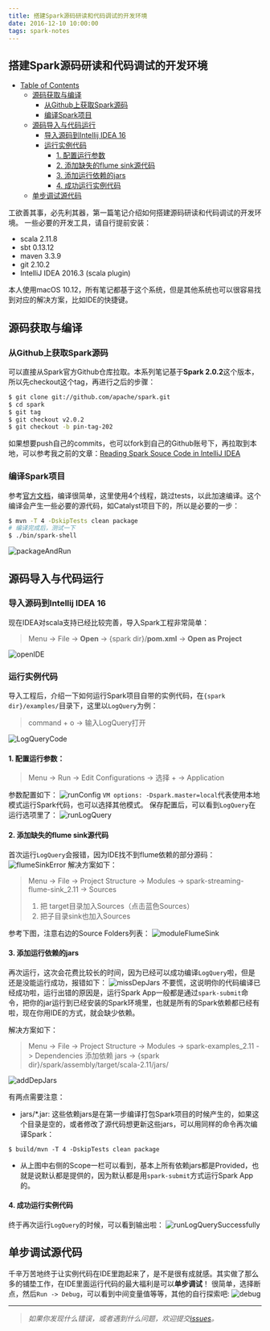 ```yaml
---
title: 搭建Spark源码研读和代码调试的开发环境
date: 2016-12-10 10:00:00
tags: spark-notes
---
```


搭建Spark源码研读和代码调试的开发环境
-------

* [Table of Contents](#table-of-contents)
  * [源码获取与编译](#源码获取与编译)
     * [从Github上获取Spark源码](#从github上获取spark源码)
     * [编译Spark项目](#编译spark项目)
  * [源码导入与代码运行](#源码导入与代码运行)
     * [导入源码到Intellij IDEA 16](#导入源码到intellij-idea-16)
     * [运行实例代码](#运行实例代码)
        * [1. 配置运行参数](#1-配置运行参数)
        * [2. 添加缺失的flume sink源代码](#2-添加缺失的flume-sink源代码)
        * [3. 添加运行依赖的jars](#3-添加运行依赖的jars)
        * [4. 成功运行实例代码](#4-成功运行实例代码)
  * [单步调试源代码](#单步调试源代码)

工欲善其事，必先利其器，第一篇笔记介绍如何搭建源码研读和代码调试的开发环境。
一些必要的开发工具，请自行提前安装：

* scala 2.11.8
* sbt 0.13.12
* maven 3.3.9
* git 2.10.2
* IntelliJ IDEA 2016.3 (scala plugin) 

本人使用macOS 10.12，所有笔记都基于这个系统，但是其他系统也可以很容易找到对应的解决方案，比如IDE的快捷键。

## 源码获取与编译

### 从Github上获取Spark源码
可以直接从Spark官方Github仓库拉取。本系列笔记基于**Spark 2.0.2**这个版本，所以先checkout这个tag，再进行之后的步骤：

```bash
$ git clone git://github.com/apache/spark.git
$ cd spark
$ git tag
$ git checkout v2.0.2 
$ git checkout -b pin-tag-202
```

如果想要push自己的commits，也可以fork到自己的Github账号下，再拉取到本地，可以参考我之前的文章：[Reading Spark Souce Code in IntelliJ IDEA](https://linbojin.github.io/2016/01/09/Reading-Spark-Souce-Code-in-IntelliJ-IDEA/)

### 编译Spark项目
参考[官方文档](https://github.com/apache/spark#building-spark)，编译很简单，这里使用4个线程，跳过tests，以此加速编译。这个编译会产生一些必要的源代码，如Catalyst项目下的，所以是必要的一步：

```bash
$ mvn -T 4 -DskipTests clean package
# 编译完成后，测试一下
$ ./bin/spark-shell
```
![packageAndRun](media/01-packageAndRun.jpg)

## 源码导入与代码运行
### 导入源码到Intellij IDEA 16
现在IDEA对scala支持已经比较完善，导入Spark工程非常简单：
> Menu -> File -> **Open** -> {spark dir}/**pom.xml** -> **Open as Project**

![openIDE](media/01-openIDE.jpg)
### 运行实例代码
导入工程后，介绍一下如何运行Spark项目自带的实例代码，在`{spark dir}/examples/`目录下，这里以`LogQuery`为例：
> command + o -> 输入LogQuery打开

![LogQueryCode](media/01-LogQueryCode.jpg)

#### 1. 配置运行参数：

> Menu -> Run -> Edit Configurations -> 选择 + -> Application

参数配置如下：
![runConfig](media/01-runConfig.jpg)
`VM options: -Dspark.master=local`代表使用本地模式运行Spark代码，也可以选择其他模式。
保存配置后，可以看到`LogQuery`在运行选项里了：
![runLogQuery](media/01-runLogQuery.jpg)

#### 2. 添加缺失的flume sink源代码
首次运行`LogQuery`会报错，因为IDE找不到flume依赖的部分源码：
![flumeSinkError](media/01-flumeSinkError.jpg)
解决方案如下：
> Menu -> File -> Project Structure -> Modules -> spark-streaming-flume-sink_2.11 -> Sources
> 1. 把 target目录加入Sources（点击蓝色Sources）
> 2. 把子目录sink也加入Sources

参考下图，注意右边的Source Folders列表：
![moduleFlumeSink](media/01-moduleFlumeSink.jpg)
#### 3. 添加运行依赖的jars
再次运行，这次会花费比较长的时间，因为已经可以成功编译`LogQuery`啦，但是还是没能运行成功，报错如下：
![missDepJars](media/01-missDepJars.jpg)
不要慌，这说明你的代码编译已经成功啦，运行出错的原因是，运行Spark App一般都是通过`spark-submit`命令，把你的jar运行到已经安装的Spark环境里，也就是所有的Spark依赖都已经有啦，现在你用IDE的方式，就会缺少依赖。

解决方案如下：
> Menu -> File -> Project Structure -> Modules -> spark-examples_2.11 -> Dependencies
> 添加依赖 jars -> {spark dir}/spark/assembly/target/scala-2.11/jars/

![addDepJars](media/01-addDepJars.jpg)

有两点需要注意：

* jars/*.jar: 这些依赖jars是在第一步编译打包Spark项目的时候产生的，如果这个目录是空的，或者修改了源代码想更新这些jars，可以用同样的命令再次编译Spark：

 ```
 $ build/mvn -T 4 -DskipTests clean package
 ```
 
* 从上图中右侧的Scope一栏可以看到，基本上所有依赖jars都是Provided，也就是说默认都是提供的，因为默认都是用`spark-submit`方式运行Spark App的。

#### 4. 成功运行实例代码
终于再次运行`LogQuery`的时候，可以看到输出啦：
![runLogQuerySuccessfully](media/01-runLogQuerySuccessfully.jpg)
## 单步调试源代码
千辛万苦地终于让实例代码在IDE里跑起来了，是不是很有成就感。其实做了那么多的铺垫工作，在IDE里面运行代码的最大福利是可以**单步调试**！
很简单，选择断点，然后`Run -> Debug`，可以看到中间变量值等等，其他的自行探索吧:
![debug](media/01-debug.jpg)

-------
> *如果你发现什么错误，或者遇到什么问题，欢迎提交[issues](https://github.com/linbojin/spark-notes/issues)。*

